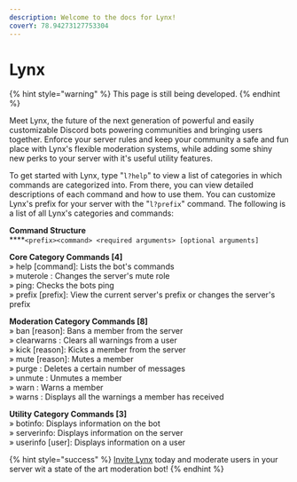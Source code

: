 ```yaml
---
description: Welcome to the docs for Lynx!
coverY: 78.94273127753304
---
```


# Lynx

{% hint style="warning" %}
This page is still being developed.
{% endhint %}

Meet Lynx, the future of the next generation of powerful and easily customizable Discord bots powering communities and bringing users together. Enforce your server rules and keep your community a safe and fun place with Lynx's flexible moderation systems, while adding some shiny new perks to your server with it's useful utility features.

To get started with Lynx, type "`l?help`" to view a list of categories in which commands are categorized into. From there, you can view detailed descriptions of each command and how to use them. You can customize Lynx's prefix for your server with the "`l?prefix`" command. The following is a list of all Lynx's categories and commands:

**Command Structure**\
****`<prefix><command> <required arguments> [optional arguments]`

**Core Category Commands \[4]** \
» help \[command]: Lists the bot's commands \
» muterole : Changes the server's mute role \
» ping: Checks the bots ping \
» prefix \[prefix]: View the current server's prefix or changes the server's prefix

**Moderation Category Commands \[8]** \
» ban \[reason]: Bans a member from the server \
» clearwarns : Clears all warnings from a user \
» kick \[reason]: Kicks a member from the server \
» mute \[reason]: Mutes a member \
» purge : Deletes a certain number of messages \
» unmute : Unmutes a member \
» warn : Warns a member \
» warns : Displays all the warnings a member has received

**Utility Category Commands \[3]** \
» botinfo: Displays information on the bot \
» serverinfo: Displays information on the server \
» userinfo \[user]: Displays information on a user

{% hint style="success" %}
[Invite Lynx](https://discord.com/oauth2/authorize?client\_id=771621658741178368\&permissions=8\&scope=bot) today and moderate users in your server wit a state of the art moderation bot!
{% endhint %}
